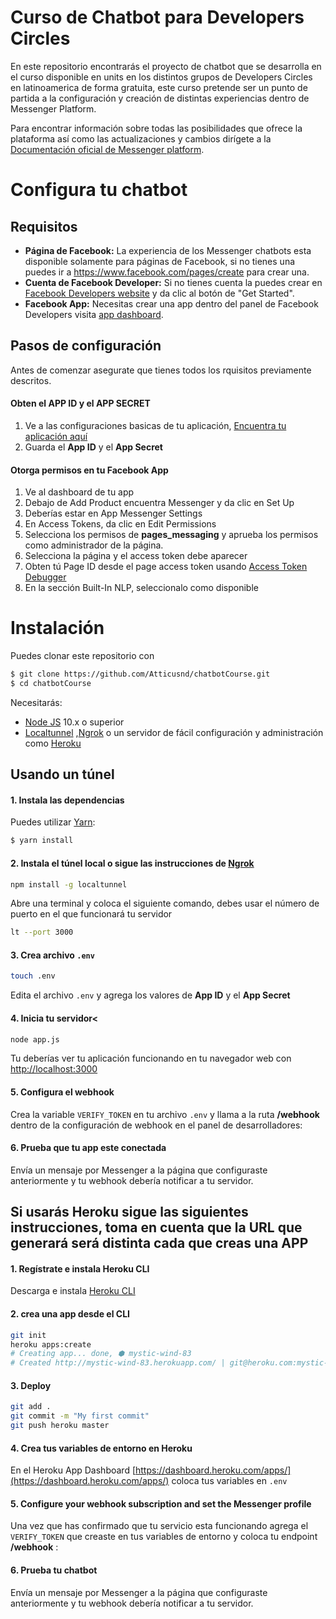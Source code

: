 # Curso de Chatbot para Developers Circles

En este repositorio encontrarás el proyecto de chatbot que se desarrolla en el curso disponible en units en los distintos grupos de Developers Circles en latinoamerica de forma gratuita, este curso pretende ser un punto de partida a la configuración y creación de distintas experiencias dentro de Messenger Platform.

Para encontrar información sobre todas las posibilidades que ofrece la plataforma así como las actualizaciones y cambios dirígete a la [Documentación oficial de Messenger platform](https://developers.facebook.com/docs/messenger-platform/).
 

# Configura tu chatbot

## Requisitos

- **Página de Facebook:** La experiencia de los Messenger chatbots esta disponible solamente para páginas de Facebook, si no tienes una puedes ir a https://www.facebook.com/pages/create para crear una.
- **Cuenta de Facebook Developer:** Si no tienes cuenta la puedes crear en [Facebook Developers website](https://developers.facebook.com/) y da clic al botón de "Get Started".
- **Facebook App:** Necesitas crear una app dentro del panel de Facebook Developers visita [app dashboard](https://developers.facebook.com/apps).

## Pasos de configuración

Antes de comenzar asegurate que tienes todos los rquisitos previamente descritos.

#### Obten el APP ID y el APP SECRET

1. Ve a las configuraciones basicas de tu aplicación, [Encuentra tu aplicación aquí](https://developers.facebook.com/apps)
2. Guarda el **App ID** y el **App Secret**

#### Otorga permisos en tu Facebook App

1. Ve al dashboard de tu app
2. Debajo de Add Product encuentra Messenger y da clic en Set Up
3. Deberías estar en App Messenger Settings
4. En Access Tokens, da clic en Edit Permissions
5. Selecciona los permisos de **pages_messaging** y aprueba los permisos como administrador de la página.
6. Selecciona la página y el access token debe aparecer
7. Obten tú Page ID desde el page access token usando [Access Token Debugger](https://developers.facebook.com/tools/debug/accesstoken/)
8. En la sección Built-In NLP, seleccionalo como disponible

# Instalación

Puedes clonar este repositorio con 

```bash
$ git clone https://github.com/Atticusnd/chatbotCourse.git
$ cd chatbotCourse
```

Necesitarás:

- [Node JS](https://nodejs.org/en/) 10.x o superior
- [Localtunnel](https://github.com/localtunnel/localtunnel) ,[Ngrok](https://ngrok.com/) o un servidor de fácil configuración y administración como [Heroku](https://www.heroku.com/) 


## Usando un túnel

#### 1. Instala las dependencias

Puedes utilizar [Yarn](https://yarnpkg.com/en/):

```bash
$ yarn install
```

#### 2. Instala el túnel local o sigue las instrucciones de [Ngrok](https://ngrok.com/)
```bash
npm install -g localtunnel
```

Abre una terminal y coloca el siguiente comando, debes usar el número de puerto en el que funcionará tu servidor
```bash
lt --port 3000
```

#### 3. Crea archivo `.env`

```bash
touch .env
```

 Edita el archivo `.env` y agrega los valores de **App ID** y el **App Secret** 

#### 4. Inicia tu servidor<

```bash
node app.js
```
Tu deberías ver tu aplicación funcionando en tu navegador web con [http://localhost:3000](http://localhost:3000)

#### 5. Configura el webhook

Crea la variable `VERIFY_TOKEN` en tu archivo `.env` y llama a la ruta **/webhook** dentro de la configuración de webhook en el panel de desarrolladores:


#### 6. Prueba que tu app este conectada

Envía un mensaje por Messenger a la página que configuraste anteriormente y tu webhook debería notificar a tu servidor.

## Si usarás Heroku sigue las siguientes instrucciones, toma en cuenta que la URL que generará será distinta cada que creas una APP
#### 1. Regístrate e instala Heroku CLI

Descarga e instala [Heroku CLI](https://devcenter.heroku.com/articles/heroku-cli)

#### 2. crea una app desde el CLI

```bash
git init
heroku apps:create
# Creating app... done, ⬢ mystic-wind-83
# Created http://mystic-wind-83.herokuapp.com/ | git@heroku.com:mystic-wind-83.git
```

#### 3. Deploy 
```bash
git add .
git commit -m "My first commit"
git push heroku master
```

#### 4. Crea tus variables de entorno en Heroku
  En el Heroku App Dashboard [https://dashboard.heroku.com/apps/](https://dashboard.heroku.com/apps/) coloca tus variables en ```.env```

#### 5. Configure your webhook subscription and set the Messenger profile
  Una vez que has confirmado que tu servicio esta funcionando agrega el ```VERIFY_TOKEN``` que creaste en tus variables de entorno y coloca tu endpoint  **/webhook** :


#### 6. Prueba tu chatbot
Envía un mensaje por Messenger a la página que configuraste anteriormente y tu webhook debería notificar a tu servidor.

